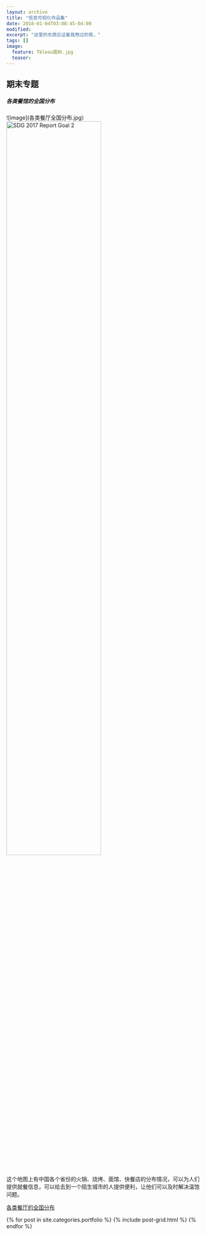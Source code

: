 ```yaml
---
layout: archive
title: "信息可视化作品集"
date: 2018-01-04T03:08:45-04:00
modified:
excerpt: "这里的东西见证着我熬过的夜，"
tags: []
image: 
  feature: Tbleau图标.jpg
  teaser: 
---
```


## 期末专题
##### 各类餐馆的全国分布

![image](各类餐厅全国分布.jpg）
<img src="各类餐厅全国分布.jpg" alt="SDG 2017 Report Goal 2" style="width: 70%" type="image/svg+xml">

这个地图上有中国各个省份的火锅、烧烤、面馆、快餐店的分布情况，可以为人们提供就餐信息，可以给去到一个陌生城市的人提供便利，让他们可以及时解决温饱问题。

[各类餐厅的全国分布](https://public.tableau.com/profile/.86047339#!/vizhome/1_4668/1?publish=yes)



<div class="tiles">
{% for post in site.categories.portfolio %}
  {% include post-grid.html %}
{% endfor %}
</div><!-- /.tiles 把所有categories 有 portfolio 的列出來-->
